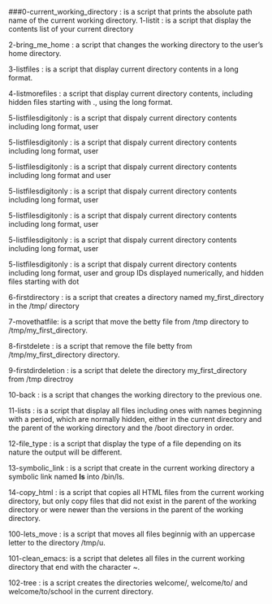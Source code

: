 ###0-current_working_directory : is a script that prints the absolute path name of the current working directory.
1-listit : is a script that display the contents list of your current directory

2-bring_me_home : a script that changes the working directory to the user’s home directory.

3-listfiles : is a script that display current directory contents in a long format.

4-listmorefiles : a script that display current directory contents, including hidden files starting with ., using the long format.

5-listfilesdigitonly : is a script that dispaly current directory contents including long format, user

5-listfilesdigitonly : is a script that dispaly current directory contents including long format, user

5-listfilesdigitonly : is a script that dispaly current directory contents including long format and user

5-listfilesdigitonly : is a script that dispaly current directory contents including long format, user

5-listfilesdigitonly : is a script that dispaly current directory contents including long format, user

5-listfilesdigitonly : is a script that dispaly current directory contents including long format, user

5-listfilesdigitonly : is a script that dispaly current directory contents including long format, user and group IDs displayed numerically, and hidden files starting with dot

6-firstdirectory : is a script that creates a directory named my_first_directory in the /tmp/ directory

7-movethatfile: is a script that move the betty file from /tmp directory to /tmp/my_first_directory.

8-firstdelete : is a script that remove the file betty from /tmp/my_first_directory directory.

9-firstdirdeletion : is a script that delete the directory my_first_directory from /tmp directroy

10-back : is a script that changes the working directory to the previous one.

11-lists : is a script that display all files including ones with names beginning with a period, which are normally hidden, either in the current directory and the parent of the working directory and the /boot directory in order.

12-file_type : is a script that display the type of a file depending on its nature the output will be different.

13-symbolic_link : is a script that create in the current working directory a symbolic link named __ls__ into /bin/ls.

14-copy_html : is a script that copies all HTML files from the current working directory, but only copy files that did not exist in the parent of the working directory or were newer than the versions in the parent of the working directory.

100-lets_move : is a script that moves all files beginnig with an uppercase letter to the directory /tmp/u.

101-clean_emacs: is a script that deletes all files in the current working directory that end with the character ~.

102-tree : is a script creates the directories welcome/, welcome/to/ and welcome/to/school in the current directory.

